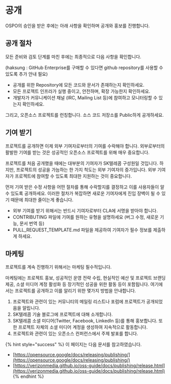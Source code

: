 # 공개

OSPO의 승인을 받은 후에는 아래 사항을 확인하며 공개와 홍보를 진행합니다. 

## 공개 절차 

모든 준비와 검토 단계를 마친 후에는 최종적으로 다음 사항을 확인합니다. 

 \(haksung : GitHub Enterprise를 구매할 수 있다면 github repository를 사용할 수 있도록 추가 안내 필요\) 

* 공개를 위한 Repository에 모든 코드와 문서가 존재하는지 확인하세요. 
* 모든 프로젝트 인프라가 실행 중이고, 안전하며, 확장 가능한지 확인하세요.
* 개발자가 커뮤니케이션 채널 \(IRC, Mailing List 등\)에 참여하고 모니터링할 수 있는지 확인하세요. 

그리고, 오픈소스 프로젝트를 런칭합니다. 소스 코드 저장소를 Public하게 공개하세요. 

## 기여 받기

프로젝트를 공개하면 이제 외부 기여자로부터의 기여를 수락해야 합니다. 외부로부터의 활발한 기여를 받는 것은 성공적인 오픈소스 프로젝트를 위해 매우 중요합니다.

프로젝트를 처음 공개했을 때에는 대부분의 기여자가 SK텔레콤 구성원일 것입니다. 하지만, 프로젝트의 성공을 가늠하는 한 가지 척도는 외부 기여자의 증가입니다. 외부 기여자가 프로젝트에 참여할 수 있도록 최대한 지원하는 것이 중요합니다.  

먼저 기여 받은 수정 사항을 어떤 절차를 통해 수락할지를 결정하고 이를 사용자들이 알 수 있도록 공개하세요. 이러한 절차가 복잡하면 새로운 기여자에게 진입 장벽이 될 수 있기 때문에 최대한 줄이는게 좋습니다. 

* 외부 기여를 받기 위해서는 반드시 기여자로부터 CLA에 서명을 받아야 합니다.
* CONTRIBUTING 파일에 기여를 원하는 유형을 설명하세요 \(버그 수정, 새로운 기능, 문서 번역 등\)
* PULL\_REQUEST\_TEMPLATE.md 파일을 제공하여 기여자가 필수 정보를 제출하게 하세요. 

## 마케팅

프로젝트를 계속 진행하기 위해서는 마케팅 필수적입니다. 

마케팅에는 프로젝트 홍보, 성공적인 운영 전략 수립, 현실적인 예산 및 프로젝트 브랜딩 제공, 소셜 미디어 계정 활성화 등 장기적인 성공을 위한 활동 등이 포함됩니다. 여기에서는 프로젝트를 공개하고 이를 알리기 위한 몇가지 방법을 안내합니다. 

1. 프로젝트와 관련이 있는 커뮤니티의 메일링 리스트나 포럼에 프로젝트가 공개되었음을 알립니다. 
2. SK텔레콤 기술 블로그에 프로젝트에 대해 소개합니다. 
3. SK텔레콤 소셜 미디어\(Twitter, Facebook, LinkedIn 등\)를 통해 홍보합니다. 또한 프로젝트 자체의 소셜 미디어 계정을 생성하여 지속적으로 활동합니다. 
4. 프로젝트와 관련이 있는 오픈소스 컨퍼런스에서 주제 발표를 합니다. 

{% hint style="success" %}
이 페이지는 다음 문서를 참고하였습니다. 

* [https://opensource.google/docs/releasing/publishing/](https://opensource.google/docs/releasing/publishing/)
* [https://verizonmedia.github.io/oss-guide/docs/publishing/release.html](https://verizonmedia.github.io/oss-guide/docs/publishing/release.html) 
{% endhint %}

